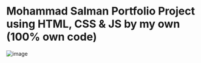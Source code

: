 
# Mohammad Salman Portfolio Project using HTML, CSS &amp; JS by my own (100% own code)
![image](https://github.com/farshileader/iamsalman/assets/161561512/0cbeb458-ec68-4283-a82d-8962f1fb067f)

